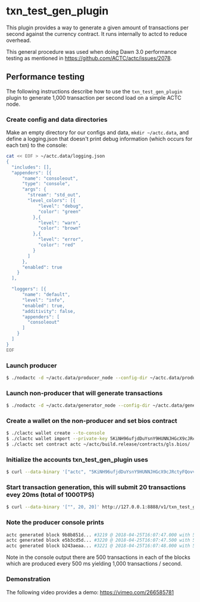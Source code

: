 # txn\_test\_gen\_plugin

This plugin provides a way to generate a given amount of transactions per second against the currency contract. It runs internally to actcd to reduce overhead.

This general procedure was used when doing Dawn 3.0 performance testing as mentioned in https://github.com/ACTC/actc/issues/2078.

## Performance testing

The following instructions describe how to use the `txn_test_gen_plugin` plugin to generate 1,000 transaction per second load on a simple ACTC node.

### Create config and data directories
Make an empty directory for our configs and data, `mkdir ~/actc.data`, and define a logging.json that doesn't print debug information (which occurs for each txn) to the console:
```bash
cat << EOF > ~/actc.data/logging.json
{
  "includes": [],
  "appenders": [{
      "name": "consoleout",
      "type": "console",
      "args": {
        "stream": "std_out",
        "level_colors": [{
            "level": "debug",
            "color": "green"
          },{
            "level": "warn",
            "color": "brown"
          },{
            "level": "error",
            "color": "red"
          }
        ]
      },
      "enabled": true
    }
  ],

  "loggers": [{
      "name": "default",
      "level": "info",
      "enabled": true,
      "additivity": false,
      "appenders": [
        "consoleout"
      ]
    }
  ]
}
EOF
```

### Launch producer
```bash
$ ./nodactc -d ~/actc.data/producer_node --config-dir ~/actc.data/producer_node -l ~/actc.data/logging.json --http-server-address "" -p actc -e
```

### Launch non-producer that will generate transactions
```bash
$ ./nodactc -d ~/actc.data/generator_node --config-dir ~/actc.data/generator_node -l ~/actc.data/logging.json --plugin actc::txn_test_gen_plugin --plugin actc::chain_api_plugin --p2p-peer-address localhost:9876 --p2p-listen-endpoint localhost:5555
```

### Create a wallet on the non-producer and set bios contract
```bash
$ ./clactc wallet create --to-console
$ ./clactc wallet import --private-key 5KiNH96ufjdDuYsnY9HUNNJHGcX9cJRctyFQovv9Hwsnzodu7YU
$ ./clactc set contract actc ~/actc/build.release/contracts/gls.bios/
```

### Initialize the accounts txn_test_gen_plugin uses
```bash
$ curl --data-binary '["actc", "5KiNH96ufjdDuYsnY9HUNNJHGcX9cJRctyFQovv9Hwsnzodu7YU"]' http://127.0.0.1:8888/v1/txn_test_gen/create_test_accounts
```

### Start transaction generation, this will submit 20 transactions evey 20ms (total of 1000TPS)
```bash
$ curl --data-binary '["", 20, 20]' http://127.0.0.1:8888/v1/txn_test_gen/start_generation
```

### Note the producer console prints
```bash
actc generated block 9b8b851d... #3219 @ 2018-04-25T16:07:47.000 with 500 trxs, lib: 3218
actc generated block e5b3cd5d... #3220 @ 2018-04-25T16:07:47.500 with 500 trxs, lib: 3219
actc generated block b243aeaa... #3221 @ 2018-04-25T16:07:48.000 with 500 trxs, lib: 3220
```

Note in the console output there are 500 transactions in each of the blocks which are produced every 500 ms yielding 1,000 transactions / second.

### Demonstration
The following video provides a demo: https://vimeo.com/266585781
